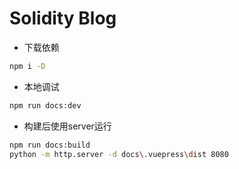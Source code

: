 # Solidity Blog

- 下载依赖
```sh
npm i -D
```

- 本地调试
```sh
npm run docs:dev
```

- 构建后使用server运行
```sh
npm run docs:build
python -m http.server -d docs\.vuepress\dist 8080
```